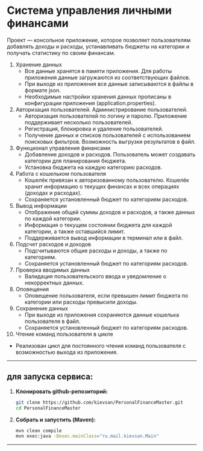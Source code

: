 # Система управления личными финансами

Проект — консольное приложение, которое позволяет пользователям добавлять доходы и расходы, устанавливать бюджеты на категории и получать статистику по своим финансам.

1. Хранение данных
   - Все данные хранятся в памяти приложения. Для работы приложения данные загружаются из соответствующих файлов.
   - При выходе из приложения все данные записываются в файлы в формате json.
   - Необходимые настройки хранения данных прописаны в конфигурации приложения (application.properties).
2. Авторизация пользователей. Администрирование пользователей.
   - Авторизация пользователей по логину и паролю. Приложение поддерживает несколько пользователей.
   - Регистрация, блокировка и удаление пользователей.
   - Получение данных и списков пользователей с использованием поисковых фильтров. Возможность выгрузки результатов в файл.
3. Функционал управления финансами
   - Добавление доходов и расходов. Пользователь может создавать категории для планирования бюджета.
   - Установка бюджета на каждую категорию расходов.
4. Работа с кошельком пользователя
   - Кошелёк привязан к авторизованному пользователю. Кошелёк хранит информацию о текущих финансах и всех операциях (доходах и расходах).
   - Сохраняется установленный бюджет по категориям расходов.
5. Вывод информации
   - Отображение общей суммы доходов и расходов, а также данных по каждой категории.
   - Информация о текущем состоянии бюджета для каждой категории, а также оставшийся лимит.
   - Поддерживается вывод информации в терминал или в файл.
6. Подсчет расходов и доходов
   - Подсчитываются общие расходы и доходы, а также по категориям.
   - Сохраняется установленный бюджет по категориям расходов.
7. Проверка вводимых данных
   - Валидация пользовательского ввода и уведомление о некорректных данных.
8. Оповещения
   - Оповещение пользователя, если превышен лимит бюджета по категории или расходы превысили доходы.
9. Сохранение данных
   - При выходе из приложения сохраняются данные кошелька пользователя в файл.
   - Сохраняется установленный бюджет по категориям расходов.
10. Чтение команд пользователя в цикле
   - Реализован цикл для постоянного чтения команд пользователя с возможностью выхода из приложения.

---

## для запуска сервиса:

1. **Клонировать github-репозиторий:**
   ```bash
   git clone https://github.com/kievsan/PersonalFinanceMaster.git
   cd PersonalFinanceMaster
   ```
    
2. **Собрать и запустить (Maven):**

   ```bash
   mvn clean compile
   mvn exec:java -Dexec.mainClass="ru.mail.kievsan.Main"
   ```

---